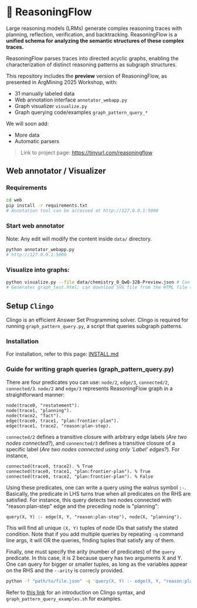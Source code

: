 # 🌊 ReasoningFlow

Large reasoning models (LRMs) generate complex reasoning traces with planning, reflection, verification, and backtracking. ReasoningFlow is a **unified schema for analyzing the semantic structures of these complex traces.**

ReasoningFlow parses traces into directed acyclic graphs, enabling the characterization of distinct reasoning patterns as subgraph structures.

This repository includes the **preview** version of ReasoningFlow, as presented in ArgMining 2025 Workshop, with:
- 31 manually labeled data
- Web annotation interface `annotator_webapp.py`
- Graph visualizer `visualize.py`
- Graph querying code/examples `graph_pattern_query_*`

We will soon add:
- More data
- Automatic parsers

> Link to project page: https://tinyurl.com/reasoningflow

## Web annotator / Visualizer

### Requirements

```bash
cd web
pip install -r requirements.txt
# Annotation tool can be accessed at http://127.0.0.1:5000
```

### Start web annotator

Note: Any edit will modify the content inside `data/` directory.

```bash
python annotator_webapp.py
# http://127.0.0.1:5000
```

### Visualize into graphs:

```bash
python visualize.py --file data/chemistry_0_QwQ-32B-Preview.json # Can change --file to something else
# Generates graph_test.html; can download SVG file from the HTML file (via pyvis)
```

## Setup `Clingo`

Clingo is an efficient Answer Set Programming solver. Clingo is required for running `graph_pattern_query.py`, a script that queries subgraph patterns.

### Installation

For installation, refer to this page: [INSTALL.md](https://github.com/potassco/clingo/blob/master/INSTALL.md#build-install-and-test)

### Guide for writing graph queries (graph_pattern_query.py)

There are four predicates you can use: `node/2`, `edge/3`, `connected/2`, `connected/3`. `node/2` and `edge/3` represents ReasoningFlow graph in a straightforward manner:
```
node(trace0, "restatement").
node(trace1, "planning").
node(trace2, "fact").
edge(trace0, trace1, "plan:frontier-plan").
edge(trace1, trace2, "reason:plan-step).
```

`connected/2` defines a transitive closure with arbitrary edge labels (*Are two nodes connected?*), and `connencted/3` defines a transitive closure of a specific label (*Are two nodes connected using only 'Label' edges?*). For instance,
```
connected(trace0, trace2). % True
connected(trace0, trace1, "plan:frontier-plan"). % True
connected(trace0, trace2, "plan:frontier-plan"). % False
```

Using these predicates, one can write a query using the walrus symbol `:-`. Basically, the predicate in LHS turns true when all predicates on the RHS are satisfied. For instance, this query detects two nodes connected with "reason:plan-step" edge and the preceding node is "planning":
```
query(X, Y) :- edge(X, Y, "reason:plan-step"), node(X, "planning").
```

This will find all unique `(X, Y)` tuples of node IDs that satisfy the stated condition. Note that if you add multiple queries by repeating `-q` command line args, it will OR the queries, finding tuples that satisfy any of them.

Finally, one must specify the arity (number of predicates) of the `query` predicate. In this case, it is 2 because query has two arguments X and Y. One can query for bigger or smaller tuples, as long as the variables appear on the RHS and the `--arity` is correcly provided.

```sh
python -f "path/to/file.json" -q 'query(X, Y) :- edge(X, Y, "reason:plan-step"), node(X, "planning").' --arity 2
```

Refer to [this link](https://potassco.org/doc/start/) for an introduction on Clingo syntax, and `graph_pattern_query_examples.sh` for examples.
